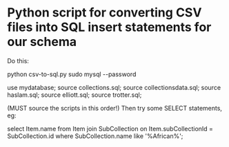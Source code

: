 # Python script for converting CSV files into SQL insert statements for our schema

Do this:

python csv-to-sql.py
sudo mysql --password

use mydatabase;
source collections.sql; source collectionsdata.sql; source haslam.sql; source elliott.sql; source trotter.sql;

(MUST source the scripts in this order!) Then try some SELECT statements, eg:

select Item.name from Item join SubCollection on Item.subCollectionId = SubCollection.id where SubCollection.name like '%African%';
